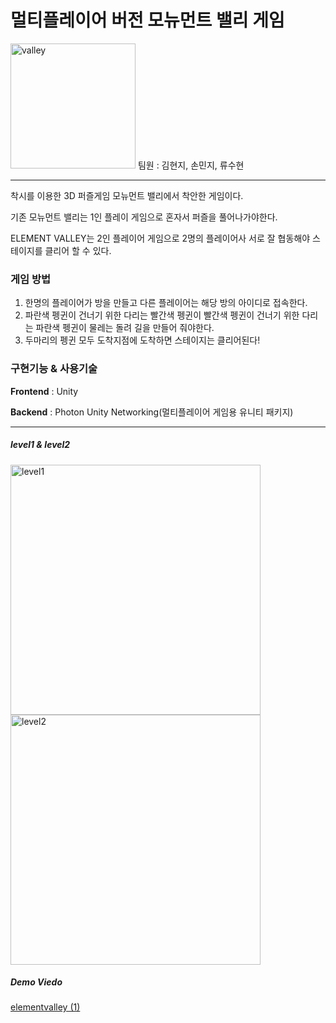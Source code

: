 # 멀티플레이어 버전 모뉴먼트 밸리 게임
<img width="200" alt="valley" src="https://user-images.githubusercontent.com/38162871/211986136-8942eda9-6676-4d63-849f-0dc765fd8b5d.png" >
팀원 : 김현지, 손민지, 류수현

***

착시를 이용한 3D 퍼즐게임 모뉴먼트 밸리에서 착안한 게임이다. 

기존 모뉴먼트 밸리는 1인 플레이 게임으로 혼자서 퍼즐을 풀어나가야한다.

ELEMENT VALLEY는 2인 플레이어 게임으로 2명의 플레이어사 서로 잘 협동해야 스테이지를 클리어 할 수 있다.

### 게임 방법

1. 한명의 플레이어가 방을 만들고 다른 플레이어는 해당 방의 아이디로 접속한다.
2. 파란색 펭귄이 건너기 위한 다리는 빨간색 펭귄이 빨간색 펭귄이 건너기 위한 다리는 파란색 펭귄이 물레는 돌려 길을 만들어 줘야한다.
3. 두마리의 펭귄 모두 도착지점에 도착하면 스테이지는 클리어된다!

### 구현기능 & 사용기술
**Frontend** : Unity

**Backend** : Photon Unity Networking(멀티플레이어 게임용 유니티 패키지)

*****

##### level1 & level2
<img height="400" alt="level1" src="https://user-images.githubusercontent.com/38162871/211986283-64bca3d1-12bf-484c-8d0d-d6b7d3899cc4.png" ><img height="400" alt="level2" src="https://user-images.githubusercontent.com/38162871/211986295-0f3c2cf0-b4e9-429a-8a68-cff73bbfe324.png" >


##### Demo Viedo
[elementvalley (1)](https://user-images.githubusercontent.com/38162871/211989730-199e0eba-e930-48b9-8619-d7831f9829b1.gif)





